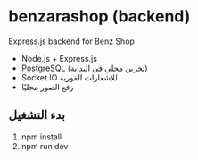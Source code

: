 # benzarashop (backend)

Express.js backend for Benz Shop

- Node.js + Express.js
- PostgreSQL (تخزين محلي في البداية)
- Socket.IO للإشعارات الفورية
- رفع الصور محليًا

## بدء التشغيل

1. npm install
2. npm run dev
